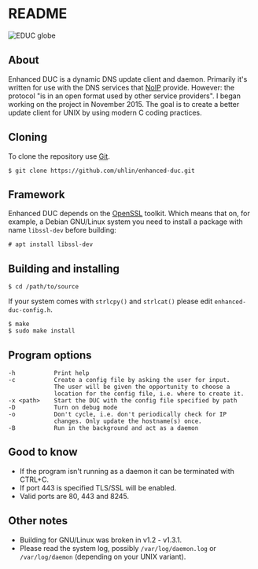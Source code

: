 # README #

![EDUC globe](http://hem.bredband.net/markuhli/duc/gfx/educ-globe-140x140.png)

## About ##

Enhanced DUC is a dynamic DNS update client and daemon. Primarily it's
written for use with the DNS services that [NoIP](http://www.noip.com)
provide.  However: the protocol "is in an open format used by other
service providers".  I began working on the project in November
2015. The goal is to create a better update client for UNIX by using
modern C coding practices.

## Cloning ##

To clone the repository use [Git](https://git-scm.com).

    $ git clone https://github.com/uhlin/enhanced-duc.git

## Framework ##

Enhanced DUC depends on the [OpenSSL](https://www.openssl.org)
toolkit. Which means that on, for example, a Debian GNU/Linux system
you need to install a package with name `libssl-dev` before building:

    # apt install libssl-dev

## Building and installing ##

    $ cd /path/to/source

If your system comes with `strlcpy()` and `strlcat()` please edit
`enhanced-duc-config.h`.

    $ make
    $ sudo make install

## Program options ##

    -h           Print help
    -c           Create a config file by asking the user for input.
                 The user will be given the opportunity to choose a
                 location for the config file, i.e. where to create it.
    -x <path>    Start the DUC with the config file specified by path
    -D           Turn on debug mode
    -o           Don't cycle, i.e. don't periodically check for IP
                 changes. Only update the hostname(s) once.
    -B           Run in the background and act as a daemon

## Good to know ##

* If the program isn't running as a daemon it can be terminated with CTRL+C.
* If port 443 is specified TLS/SSL will be enabled.
* Valid ports are 80, 443 and 8245.

## Other notes ##

* Building for GNU/Linux was broken in v1.2 - v1.3.1.
* Please read the system log, possibly `/var/log/daemon.log` or
  `/var/log/daemon` (depending on your UNIX variant).
